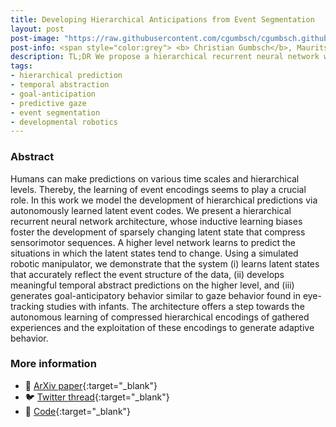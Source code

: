 ```yaml
---
title: Developing Hierarchical Anticipations from Event Segmentation
layout: post
post-image: "https://raw.githubusercontent.com/cgumbsch/cgumbsch.github.io/master/assets/images/skips.gif"
post-info: <span style="color:grey"> <b> Christian Gumbsch</b>, Maurits Adam, Birgit Elsner, Georg Martius & Martin V. Butz  </span> <br>  <span style="color:grey"> <i> IEEE ICDL</i>, 2022 </span>  <span style="color:red">(</span><a href="https://icdl2022.qmul.ac.uk/?page_id=241" target="_blank" class="has-text-red"> <span style="color:red">SmartBot challenge</span></i></a> <a href="https://x.com/IEEE_ICDL/status/1571903478636609536" target="_blank" class="has-text-red"> <span style="color:red"> winner</span></i></a> <span style="color:red">, oral)</span> <br> <a href="https://arxiv.org/pdf/2206.02042.pdf" target="_blank" class="has-text-blue">Paper</i></a>, <a href="https://github.com/CognitiveModeling/HierarchicalGateL0RD" target="_blank" class="has-text-blue">Code</i></a>, <a href="https://twitter.com/cgumbsch/status/1568131447545860097?s=20&t=D_h69wL1zwMH4VdfiRswDg" target="_blank" class="has-text-blue">Twitter</i></a>  
description: TL;DR We propose a hierarchical recurrent neural network with two levels of prediction which allows us to model the development of goal-anticipatory gaze behavior in infants.
tags:
- hierarchical prediction
- temporal abstraction
- goal-anticipation
- predictive gaze
- event segmentation
- developmental robotics
---
```


### Abstract

Humans can make predictions on various time scales and hierarchical levels. Thereby, the learning of event encodings seems to play a crucial role. In this work we model the development of hierarchical predictions via autonomously learned latent event codes. We present a hierarchical recurrent neural network architecture, whose inductive learning biases foster the development of sparsely changing latent state that compress sensorimotor sequences. A higher level network learns to predict the situations in which the latent states tend to change. Using a simulated robotic manipulator, we demonstrate that the system (i) learns latent states that accurately reflect the event structure of the data, (ii) develops meaningful temporal abstract predictions on the higher level, and (iii) generates goal-anticipatory behavior similar to gaze behavior found in eye-tracking studies with infants. The architecture offers a step towards the autonomous learning of compressed hierarchical encodings of gathered experiences and the exploitation of these encodings to generate adaptive behavior. 

### More information
- :page_facing_up: [ArXiv paper](https://arxiv.org/pdf/2206.02042.pdf){:target="_blank"}
- :bird: [Twitter thread](https://twitter.com/cgumbsch/status/1568131447545860097?s=20&t=D_h69wL1zwMH4VdfiRswDg){:target="_blank"}
- :snake: [Code](https://github.com/CognitiveModeling/HierarchicalGateL0RD){:target="_blank"}
